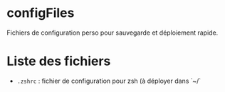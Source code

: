 # configFiles
Fichiers de configuration perso pour sauvegarde et déploiement rapide.

# Liste des fichiers
* `.zshrc` : fichier de configuration pour zsh (à déployer dans ̀ ~/`
